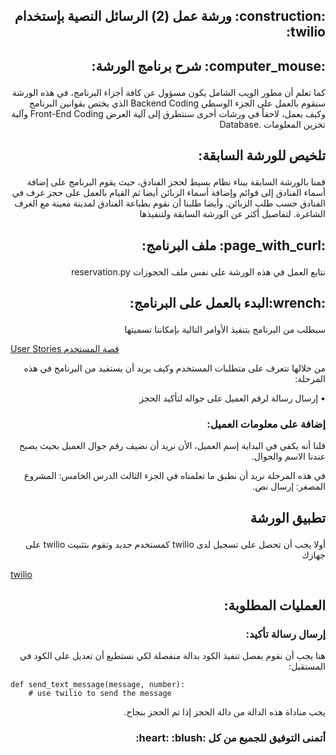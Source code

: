 <h2>
<p dir='rtl' align='right'>
 :construction: ورشة عمل (2) الرسائل النصية بإستخدام twilio:
</p>
</h2>

<h2>
<p dir='rtl' align='right'>
:computer_mouse: شرح برنامج الورشة:
</p>
</h2>

 <p dir='rtl' align='right'>
كما تعلم أن مطور الويب الشامل يكون مسؤول عن كافة أجزاء البرنامج، في هذه الورشة سنقوم بالعمل على الجزء الوسطي Backend Coding الذي يختص بقوانين البرنامج وكيف يعمل، لاحقاً في ورشات أخرى سنتطرق إلى آلية العرض Front-End Coding وآلية تخزين المعلومات .Database 
</p>

<h2>
<p dir='rtl' align='right'>
تلخيص للورشة السابقة:
</p>
</h2>

 <p dir='rtl' align='right'>
قمنا بالورشة السابقة ببناء نظام بسيط لحجز الفنادق، حيث يقوم البرنامج على إضافة أسماء الفنادق إلى قوائم وإضافة أسماء الزبائن أيضا ثم القيام بالعمل على حجز غرف في الفنادق حسب طلب الزبائن. وأيضا طلبنا أن نقوم بطباعة الفنادق لمدينة معينة مع الغرف الشاغرة. لتفاصيل أكثر عن الورشة السابقة ولتنفيذها 
</p>

<h2>
<p dir='rtl' align='right'>
:page_with_curl: ملف البرنامج:
</p>
</h2>

<p dir='rtl' align='right'>
نتابع العمل في هذه الورشة على نفس ملف الحجوزات reservation.py
</p>

<h2>
<p dir='rtl' align='right'>
:wrench:البدء بالعمل على البرنامج:
</p>
</h2>

<p dir='rtl' align='right'>
سيطلب من البرنامج بتنفيذ الأوامر التالية بإمكاننا تسميتها 
</p>

[User Stories قصة المستخدم](https://ar.wikipedia.org/wiki/%D9%82%D8%B5%D8%A9_%D8%A7%D9%84%D9%85%D8%B3%D8%AA%D8%AE%D8%AF%D9%85) 

<p dir='rtl' align='right'>
من خلالها نتعرف على متطلبات المستخدم وكيف يريد أن يستفيد من البرنامج في هذه المرحلة:
</p>

<p dir='rtl' align='right'>
• إرسال رسالة لرقم العميل على جواله لتأكيد الحجز
<p>

<h3>
<p dir='rtl' align='right'>
إضافة على معلومات العميل:
</p>
</h3>

<p dir='rtl' align='right'>
 قلنا أنه يكفي في البداية إسم العميل، الأن نريد أن نضيف رقم جوال العميل بحيث يصبح عندنا الاسم والجوال. 
</p>
<p dir='rtl' align='right'>
في هذه المرحلة نريد أن نطبق ما تعلمناه في الجزء الثالث الدرس الخامس: المشروع المصغر: إرسال نص.
</p>

<h2>
<p dir='rtl' align='right'>
تطبيق الورشة
</p>
</h2>

<p dir='rtl' align='right'>
أولا يجب أن تحصل على تسجيل لدى twilio  كمستخدم جديد وتقوم بتثبيت twilio على جهازك  
</p>

[twilio](https://www.twilio.com/try-twilio)

<h2>
<p dir='rtl' align='right'>
العمليات المطلوبة:
</p>
</h2>

<h3>
<p dir='rtl' align='right'>
إرسال رسالة تأكيد:
</p>
</h3>

<p dir='rtl' align='right'>
هنا يجب أن نقوم بفصل تنفيذ الكود بدالة منفصلة لكي نستطيع أن تعديل على الكود في المستقبل:
</p>

    def send_text_message(message, number):
        # use twilio to send the message

<p dir='rtl' align='right'>
يجب مناداة هذه الدالة من دالة الحجز إذا تم الحجز بنجاح.
</p>

<h3>
<p dir='rtl' align='right'>
أتمنى التوفيق للجميع من كل :heart: :blush:
</p>
</h3>
